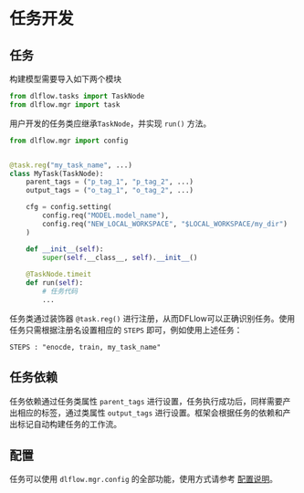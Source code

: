 # 任务开发

## 任务

构建模型需要导入如下两个模块
```python
from dlflow.tasks import TaskNode
from dlflow.mgr import task
```

用户开发的任务类应继承`TaskNode`，并实现 `run()` 方法。

```python
from dlflow.mgr import config


@task.reg("my_task_name", ...)
class MyTask(TaskNode):
    parent_tags = ("p_tag_1", "p_tag_2", ...)
    output_tags = ("o_tag_1", "o_tag_2", ...) 

    cfg = config.setting(
        config.req("MODEL.model_name"),
        config.req("NEW_LOCAL_WORKSPACE", "$LOCAL_WORKSPACE/my_dir")
    )

    def __init__(self):
        super(self.__class__, self).__init__()
        
    @TaskNode.timeit
    def run(self):
        # 任务代码
        ...
```

任务类通过装饰器 `@task.reg()` 进行注册，从而DFLlow可以正确识别任务。使用任务只需根据注册名设置相应的 `STEPS` 即可，例如使用上述任务：
```hocon
STEPS : "enocde, train, my_task_name"
```

## 任务依赖

任务依赖通过任务类属性 `parent_tags` 进行设置，任务执行成功后，同样需要产出相应的标签，通过类属性 `output_tags` 进行设置。框架会根据任务的依赖和产出标记自动构建任务的工作流。

## 配置

任务可以使用 `dlflow.mgr.config` 的全部功能，使用方式请参考 [配置说明](CONFIGURATION.md)。


